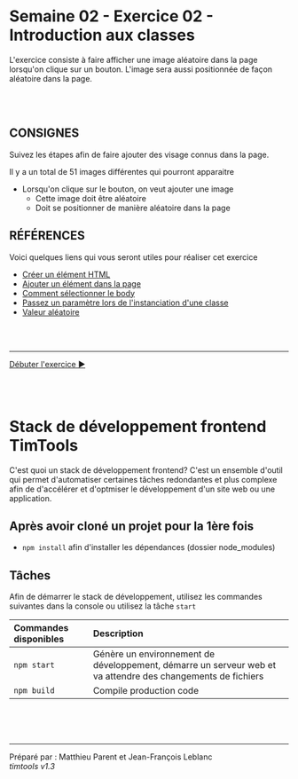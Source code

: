 # Semaine 02 - Exercice 02 - Introduction aux classes

L'exercice consiste à faire afficher une image aléatoire dans la page lorsqu'on clique sur un bouton. L'image sera aussi positionnée de façon aléatoire dans la page.

<br><br>

## CONSIGNES

Suivez les étapes afin de faire ajouter des visage connus dans la page.

Il y a un total de 51 images différentes qui pourront apparaitre

- Lorsqu'on clique sur le bouton, on veut ajouter une image
  - Cette image doit être aléatoire
  - Doit se positionner de manière aléatoire dans la page

## RÉFÉRENCES

Voici quelques liens qui vous seront utiles pour réaliser cet exercice

- [Créer un élément HTML](https://developer.mozilla.org/fr/docs/Web/API/Document/createElement)
- [Ajouter un élément dans la page](https://developer.mozilla.org/fr/docs/Web/API/Node/appendChild)
- [Comment sélectionner le body](https://developer.mozilla.org/fr/docs/Web/API/Document/body)
- [Passez un paramètre lors de l'instanciation d'une classe](https://developer.mozilla.org/fr/docs/Web/JavaScript/Reference/Classes/constructor#description)
- [Valeur aléatoire](https://developer.mozilla.org/fr/docs/Web/JavaScript/Reference/Global_Objects/Math/random)

<br><br><hr>

[Débuter l'exercice ▶](_readme/a.md)

<br><br>

# Stack de développement frontend TimTools

C'est quoi un stack de développement frontend? C'est un ensemble d'outil qui permet d'automatiser certaines tâches redondantes et plus complexe afin de d'accélérer et d'optmiser le développement d'un site web ou une application.

## Après avoir cloné un projet pour la 1ère fois

- `npm install` afin d'installer les dépendances (dossier node_modules)

## Tâches

Afin de démarrer le stack de développement, utilisez les commandes suivantes dans la console ou utilisez la tâche `start`

| Commandes disponibles | Description                                                                                                 |
| :-------------------- | :---------------------------------------------------------------------------------------------------------- |
| `npm start`           | Génère un environnement de développement, démarre un serveur web et va attendre des changements de fichiers |
| `npm build`           | Compile production code                                                                                     |

<br><br><br><hr>
Préparé par : Matthieu Parent et Jean-François Leblanc  
_timtools v1.3_
